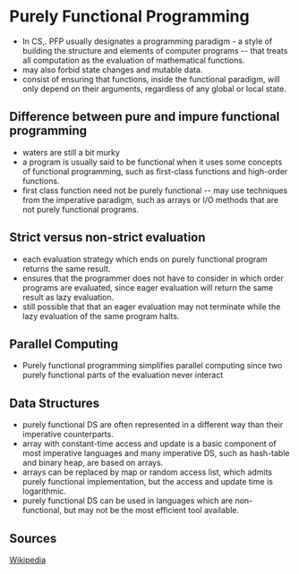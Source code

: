 # Purely Functional Programming

- In CS,. PFP usually designates a programming paradigm - a style of building the structure and elements of computer programs -- that treats all computation as the evaluation of mathematical functions.
- may also forbid state changes and mutable data.
- consist of ensuring that functions, inside the functional paradigm, will only depend on their arguments, regardless of any global or local state.

## Difference between pure and impure functional programming

- waters are still a bit murky
- a program is usually said to be functional when it uses some concepts of functional programming, such as first-class functions and high-order functions.
- first class function need not be purely functional -- may use techniques from the imperative paradigm, such as arrays or I/O methods that are not purely functional programs.

## Strict versus non-strict evaluation

- each evaluation strategy which ends on purely functional program returns the same result.
- ensures that the programmer does not have to consider in which order programs are evaluated, since eager evaluation will return the same result as lazy evaluation.
- still possible that that an eager evaluation may not terminate while the lazy evaluation of the same program halts.

## Parallel Computing

- Purely functional programming simplifies parallel computing since two purely functional parts of the evaluation never interact
 
## Data Structures

- purely functional DS are often represented in a different way than their imperative counterparts.
- array with constant-time access and update is a basic component of most imperative languages and many imperative DS, such as hash-table and binary heap, are based on arrays.
- arrays can be replaced by map or random access list, which admits purely functional implementation, but the access and update time is logarithmic.
- purely functional DS can be used in languages which are non-functional, but may not be the most efficient tool available.

## Sources

[Wikipedia](https://en.wikipedia.org/wiki/Purely_functional_programming)